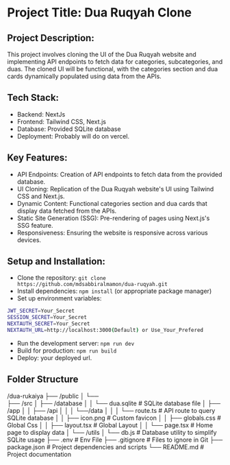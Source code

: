 # Project Title: Dua Ruqyah Clone

## Project Description:

This project involves cloning the UI of the Dua Ruqyah website and implementing API endpoints to fetch data for categories, subcategories, and duas. The cloned UI will be functional, with the categories section and dua cards dynamically populated using data from the APIs.

## Tech Stack:

- Backend: NextJs
- Frontend: Tailwind CSS, Next.js
- Database: Provided SQLite database
- Deployment: Probably will do on vercel.

## Key Features:

- API Endpoints: Creation of API endpoints to fetch data from the provided database.
- UI Cloning: Replication of the Dua Ruqyah website's UI using Tailwind CSS and Next.js.
- Dynamic Content: Functional categories section and dua cards that display data fetched from the APIs.
- Static Site Generation (SSG): Pre-rendering of pages using Next.js's SSG feature.
- Responsiveness: Ensuring the website is responsive across various devices.

## Setup and Installation:

- Clone the repository: `git clone https://github.com/mdsabbiralmamon/dua-ruqyah.git`
- Install dependencies: `npm install` (or appropriate package manager)
- Set up environment variables: 
```bash
JWT_SECRET=Your_Secret
SESSION_SECRET=Your_Secret
NEXTAUTH_SECRET=Your_Secret
NEXTAUTH_URL=http://localhost:3000(Default) or Use_Your_Prefered
```
- Run the development server: `npm run dev`
- Build for production: `npm run build`
- Deploy: your deployed url.

## Folder Structure

/dua-rukaiya
├── /public
│   └──             
├── /src
│   ├── /database
│   │   └── dua.sqlite         # SQLite database file
│   ├── /app
│   │   ├── /api
│   │   │   └──/data
│   │   │      └── route.ts    # API route to query SQLite database
│   │   ├── icon.png           # Custom favicon
│   │   ├── globals.css        # Global Css
│   │   ├── layout.tsx         # Global Layout
│   │   └── page.tsx           # Home page to display data
│   └── /utils
│       └── db.js              # Database utility to simplify SQLite usage
├── .env                       # Env File
├── .gitignore                 # Files to ignore in Git
├── package.json               # Project dependencies and scripts
└── README.md                  # Project documentation
